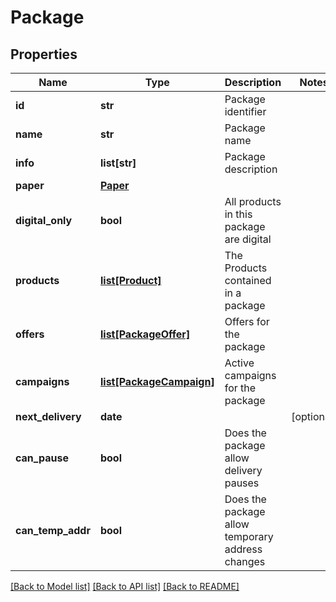 # Package

## Properties
Name | Type | Description | Notes
------------ | ------------- | ------------- | -------------
**id** | **str** | Package identifier | 
**name** | **str** | Package name | 
**info** | **list[str]** | Package description | 
**paper** | [**Paper**](Paper.md) |  | 
**digital_only** | **bool** | All products in this package are digital | 
**products** | [**list[Product]**](Product.md) | The Products contained in a package | 
**offers** | [**list[PackageOffer]**](PackageOffer.md) | Offers for the package | 
**campaigns** | [**list[PackageCampaign]**](PackageCampaign.md) | Active campaigns for the package | 
**next_delivery** | **date** |  | [optional] 
**can_pause** | **bool** | Does the package allow delivery pauses | 
**can_temp_addr** | **bool** | Does the package allow temporary address changes | 

[[Back to Model list]](../README.md#documentation-for-models) [[Back to API list]](../README.md#documentation-for-api-endpoints) [[Back to README]](../README.md)


